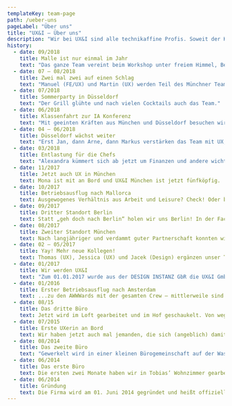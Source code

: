 ```yaml
---
templateKey: team-page
path: /ueber-uns
pageLabel: "Über uns"
title: "UX&I – Über uns"
description: "Wir bei UX&I sind alle technikaffine Profis. Soweit der Klappentext.  Vor allem sind wir aber menschlich, streiten uns, vertragen uns wieder und nehmen uns selbst nicht allzu ernst."
history:
  - date: 09/2018
    title: Malle ist nur einmal im Jahr
    text: "Das ganze Team vereint beim Workshop unter freiem Himmel, Beine baumeln lassen, Segeln, Grill & Co."
  - date: 07 – 08/2018
    title: Zwei mal zwei auf einen Schlag
    text: "Manuel (FE/UX) und Martin (UX) werden Teil des Münchner Teams, Kay (FE) und Bernhard (UX) kommen in Düsseldorf dazu."
  - date: 07/2018
    title: Sommerparty in Düsseldorf
    text: "Der Grill glühte und nach vielen Cocktails auch das Team."
  - date: 06/2018
    title: Klassenfahrt zur IA Konferenz
    text: "Mit geeinten Kräften aus München und Düsseldorf besuchen wir Tom in Berlin und genießen zwei Tage fruchtbaren Austauschs bei und zwischen spannenden Vorträgen - nicht zuletzt von Hias."
  - date: 04 – 06/2018
    title: Düsseldorf wächst weiter
    text: "Erst Jan, dann Arne, dann Markus verstärken das Team mit UX, FE und noch mehr UX."
  - date: 03/2018
    title: Entlastung für die Chefs
    text: "Alexandra kümmert sich ab jetzt um Finanzen und andere wichtige Dinge und München bekommt mit Hias Wrba einen weiteren Standortleiter und UX Experten."
  - date: 11/2017
    title: Jetzt auch UX in München
    text: Mona ist mit an Bord und UX&I München ist jetzt fünfköpfig.
  - date: 10/2017
    title: Betriebsausflug nach Mallorca
    text: Ausgewogenes Verhältnis aus Arbeit und Leisure? Check! Oder besser gesagt Arbeit, Segeln und Feiern.
  - date: 09/2017
    title: Dritter Standort Berlin
    text: Statt „geh doch nach Berlin“ holen wir uns Berlin! In der Factory probiert Tom (UX) gemeinsam mit der codecentric neue Geschäftsmodelle aus und experimentiert mit innovativen Arbeitsmodellen.
  - date: 08/2017
    title: Zweiter Standort München
    text: Nach langjähriger und verdammt guter Partnerschaft konnten wir die lieben Münchener der vormals Form & Code GmbH als vollwertige UX&I Kollegen gewinnen und sind auf einen Schlag vier Köpfe mehr. Willkommen Bernd, Ju, Pinsha und Walter – allesamt Frontend-Füchse.
  - date: 02 – 05/2017
    title: Yay! Mehr neue Kollegen!
    text: Thomas (UX), Jessica (UX) und Jacek (Design) ergänzen unser Team.
  - date: 01/2017
    title: Wir werden UX&I
    text: "Zum 01.01.2017 wurde aus der DESIGN INSTANZ GbR die UX&I GmbH. Neben einem neuen Namen steigt auch die codecentric AG als Gesellschafter mit ein. Und wir haben unseren ersten eigenen Frontend-Dev: Christian!"
  - date: 01/2016
    title: Erster Betriebsausflug nach Amsterdam
    text: ...zu den AWWWards mit der gesamten Crew – mittlerweile sind auch Niels (Design), Matthias (Design) und Eric (UX) dabei. Ob das eine gute Idee war? 🤪
  - date: 08/15
    title: Das dritte Büro
    text: Jetzt wird im Loft gearbeitet und im Hof geschaukelt. Von wegen 08/15!
  - date: 07/2015
    title: Erste UXerin an Bord
    text: Wir haben jetzt auch mal jemanden, die sich (angeblich) damit auskennt.
  - date: 08/2014
    title: Das zweite Büro
    text: "Gewerkelt wird in einer kleinen Bürogemeinschaft auf der Wasserstraße. Wir sind jetzt zu dritt: Patrick, Tobi und Alex. Noch sind wir „nur“ Designer …"
  - date: 06/2014
    title: Das erste Büro
    text: Die ersten zwei Monate haben wir in Tobias’ Wohnzimmer gearbeitet.
  - date: 06/2014
    title: Gründung
    text: Die Firma wird am 01. Juni 2014 gegründet und heißt offiziell Design Instanz - Tobias Wenzel & Patrick Oselka GbR.
---
```

